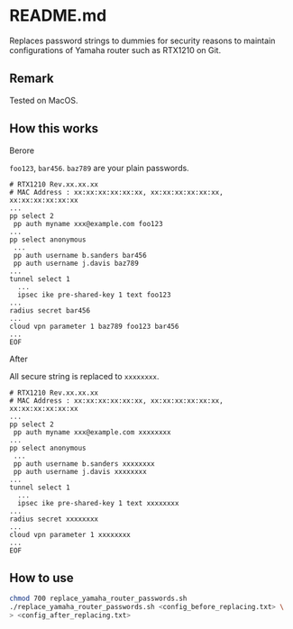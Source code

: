 # README.md

Replaces password strings to dummies for security reasons to maintain configurations of Yamaha router such as RTX1210 on Git.

## Remark

Tested on MacOS.

## How this works

Berore

`foo123`, `bar456`. `baz789` are your plain passwords.

```
# RTX1210 Rev.xx.xx.xx
# MAC Address : xx:xx:xx:xx:xx:xx, xx:xx:xx:xx:xx:xx, xx:xx:xx:xx:xx:xx
...
pp select 2
 pp auth myname xxx@example.com foo123
...
pp select anonymous
 ...
 pp auth username b.sanders bar456
 pp auth username j.davis baz789
...
tunnel select 1
  ...
  ipsec ike pre-shared-key 1 text foo123
...
radius secret bar456
...
cloud vpn parameter 1 baz789 foo123 bar456
...
EOF
```

After

All secure string is replaced to `xxxxxxxx`.

```
# RTX1210 Rev.xx.xx.xx
# MAC Address : xx:xx:xx:xx:xx:xx, xx:xx:xx:xx:xx:xx, xx:xx:xx:xx:xx:xx
...
pp select 2
 pp auth myname xxx@example.com xxxxxxxx
...
pp select anonymous
 ...
 pp auth username b.sanders xxxxxxxx
 pp auth username j.davis xxxxxxxx
...
tunnel select 1
  ...
  ipsec ike pre-shared-key 1 text xxxxxxxx
...
radius secret xxxxxxxx
...
cloud vpn parameter 1 xxxxxxxx
...
EOF
```

## How to use

```bash
chmod 700 replace_yamaha_router_passwords.sh
./replace_yamaha_router_passwords.sh <config_before_replacing.txt> \
> <config_after_replacing.txt>
```


